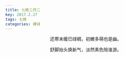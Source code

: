 ```yaml
---
title: 七绝二月二
key: 2017.2.27
tags: 七绝
categories: 律诗
---
```


<p align="center">还寒未暖已绿稠，初嫩多萌也是幽。
</p>
<p align="center">舒脚抬头换新气，淡然素色陪谁游。
</p>
